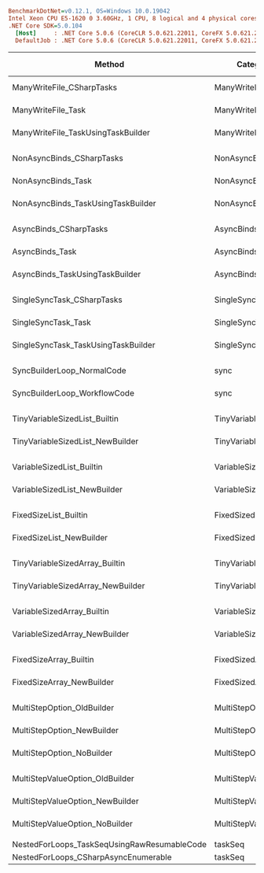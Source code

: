 ``` ini

BenchmarkDotNet=v0.12.1, OS=Windows 10.0.19042
Intel Xeon CPU E5-1620 0 3.60GHz, 1 CPU, 8 logical and 4 physical cores
.NET Core SDK=5.0.104
  [Host]     : .NET Core 5.0.6 (CoreCLR 5.0.621.22011, CoreFX 5.0.621.22011), X64 RyuJIT DEBUG
  DefaultJob : .NET Core 5.0.6 (CoreCLR 5.0.621.22011, CoreFX 5.0.621.22011), X64 RyuJIT


```
|                                      Method |             Categories |         Mean |        Error |       StdDev |       Median | Ratio | RatioSD |       Gen 0 | Gen 1 | Gen 2 |    Allocated |
|-------------------------------------------- |----------------------- |-------------:|-------------:|-------------:|-------------:|------:|--------:|------------:|------:|------:|-------------:|
|                   ManyWriteFile_CSharpTasks |          ManyWriteFile |  25,930.8 μs |    516.57 μs |    614.94 μs |  25,742.6 μs |  1.00 |    0.00 |    218.7500 |     - |     - |    1125280 B |
|                          ManyWriteFile_Task |          ManyWriteFile |  27,671.4 μs |    528.78 μs |    543.02 μs |  27,691.3 μs |  1.07 |    0.04 |    218.7500 |     - |     - |    1124995 B |
|          ManyWriteFile_TaskUsingTaskBuilder |          ManyWriteFile |  32,466.9 μs |    644.71 μs |  1,441.98 μs |  31,875.5 μs |  1.29 |    0.07 |    800.0000 |     - |     - |    4403297 B |
|                                             |                        |              |              |              |              |       |         |             |       |       |              |
|                   NonAsyncBinds_CSharpTasks |          NonAsyncBinds | 144,056.7 μs |  1,352.17 μs |  1,198.66 μs | 144,336.3 μs |  1.00 |    0.00 | 151500.0000 |     - |     - |  792000334 B |
|                          NonAsyncBinds_Task |          NonAsyncBinds | 152,799.5 μs |  1,919.11 μs |  1,795.13 μs | 152,834.7 μs |  1.06 |    0.02 | 151500.0000 |     - |     - |  792000334 B |
|          NonAsyncBinds_TaskUsingTaskBuilder |          NonAsyncBinds | 229,904.8 μs |  2,725.81 μs |  2,416.36 μs | 229,533.4 μs |  1.60 |    0.02 | 221666.6667 |     - |     - | 1160000445 B |
|                                             |                        |              |              |              |              |       |         |             |       |       |              |
|                      AsyncBinds_CSharpTasks |             AsyncBinds |  87,424.4 μs |  1,711.91 μs |  4,449.48 μs |  86,005.9 μs |  1.00 |    0.00 |    166.6667 |     - |     - |    1120771 B |
|                             AsyncBinds_Task |             AsyncBinds |  89,335.9 μs |  1,842.70 μs |  5,375.25 μs |  88,469.4 μs |  1.04 |    0.08 |    333.3333 |     - |     - |    2081001 B |
|             AsyncBinds_TaskUsingTaskBuilder |             AsyncBinds | 126,024.8 μs |  2,497.27 μs |  7,124.84 μs | 123,109.3 μs |  1.45 |    0.12 |   3000.0000 |     - |     - |   15633947 B |
|                                             |                        |              |              |              |              |       |         |             |       |       |              |
|                  SingleSyncTask_CSharpTasks |         SingleSyncTask |  87,943.1 μs |  1,751.66 μs |  3,021.52 μs |  86,573.0 μs |  1.00 |    0.00 |           - |     - |     - |            - |
|                         SingleSyncTask_Task |         SingleSyncTask |  94,410.3 μs |  1,792.08 μs |  4,721.06 μs |  92,178.2 μs |  1.09 |    0.06 |           - |     - |     - |            - |
|         SingleSyncTask_TaskUsingTaskBuilder |         SingleSyncTask | 129,338.5 μs |  2,836.14 μs |  7,999.38 μs | 128,253.2 μs |  1.47 |    0.11 |  91800.0000 |     - |     - |  480000000 B |
|                                             |                        |              |              |              |              |       |         |             |       |       |              |
|                  SyncBuilderLoop_NormalCode |                   sync | 803,207.8 μs | 14,094.53 μs | 17,309.35 μs | 804,164.9 μs |  1.00 |    0.00 | 367000.0000 |     - |     - | 1921760000 B |
|                SyncBuilderLoop_WorkflowCode |                   sync | 787,211.0 μs | 11,184.81 μs |  9,339.82 μs | 784,381.3 μs |  0.98 |    0.02 | 367000.0000 |     - |     - | 1921760000 B |
|                                             |                        |              |              |              |              |       |         |             |       |       |              |
|               TinyVariableSizedList_Builtin |  TinyVariableSizedList |  55,382.9 μs |    637.04 μs |    595.89 μs |  55,337.2 μs |  1.00 |    0.00 |  20333.3333 |     - |     - |  106668141 B |
|            TinyVariableSizedList_NewBuilder |  TinyVariableSizedList |  15,871.0 μs |    307.74 μs |    441.35 μs |  15,769.2 μs |  0.29 |    0.01 |   2031.2500 |     - |     - |   10666656 B |
|                                             |                        |              |              |              |              |       |         |             |       |       |              |
|                   VariableSizedList_Builtin |      VariableSizedList | 307,225.4 μs |  4,958.21 μs |  5,511.03 μs | 306,346.6 μs |  1.00 |    0.00 |  63000.0000 |     - |     - |  330679664 B |
|                VariableSizedList_NewBuilder |      VariableSizedList | 154,245.4 μs |  2,676.51 μs |  3,663.63 μs | 152,891.7 μs |  0.50 |    0.01 |  44750.0000 |     - |     - |  234666624 B |
|                                             |                        |              |              |              |              |       |         |             |       |       |              |
|                       FixedSizeList_Builtin |         FixedSizedList |  91,856.7 μs |  1,809.06 μs |  1,857.77 μs |  91,312.2 μs |  1.00 |    0.00 |  61166.6667 |     - |     - |  320000000 B |
|                    FixedSizeList_NewBuilder |         FixedSizedList | 204,361.3 μs |  3,321.46 μs |  3,106.90 μs | 203,793.2 μs |  2.22 |    0.05 |  61000.0000 |     - |     - |  320000445 B |
|                                             |                        |              |              |              |              |       |         |             |       |       |              |
|              TinyVariableSizedArray_Builtin | TinyVariableSizedArray |  90,656.4 μs |    701.78 μs |    586.01 μs |  90,624.8 μs |  1.00 |    0.00 |  30000.0000 |     - |     - |  157335448 B |
|           TinyVariableSizedArray_NewBuilder | TinyVariableSizedArray |  27,055.8 μs |    523.23 μs |  1,008.08 μs |  26,991.9 μs |  0.30 |    0.01 |  10687.5000 |     - |     - |   55999968 B |
|                                             |                        |              |              |              |              |       |         |             |       |       |              |
|                  VariableSizedArray_Builtin |     VariableSizedArray | 384,421.0 μs |  9,254.21 μs | 26,848.15 μs | 377,376.3 μs |  1.00 |    0.00 |  77000.0000 |     - |     - |  405333272 B |
|               VariableSizedArray_NewBuilder |     VariableSizedArray | 160,481.4 μs |  2,526.36 μs |  1,972.42 μs | 159,714.1 μs |  0.40 |    0.03 |  59000.0000 |     - |     - |  309333606 B |
|                                             |                        |              |              |              |              |       |         |             |       |       |              |
|                      FixedSizeArray_Builtin |        FixedSizedArray |  28,638.1 μs |    292.65 μs |    259.43 μs |  28,637.4 μs |  1.00 |    0.00 |  19875.0000 |     - |     - |  104000000 B |
|                   FixedSizeArray_NewBuilder |        FixedSizedArray | 197,035.1 μs |  1,699.56 μs |  1,589.77 μs | 196,753.9 μs |  6.88 |    0.08 |  82333.3333 |     - |     - |  432000445 B |
|                                             |                        |              |              |              |              |       |         |             |       |       |              |
|                  MultiStepOption_OldBuilder |        MultiStepOption |  59,013.6 μs |    695.08 μs |    616.17 μs |  59,045.5 μs |  1.00 |    0.00 |  38666.6667 |     - |     - |  202668102 B |
|                  MultiStepOption_NewBuilder |        MultiStepOption |  17,343.1 μs |    140.28 μs |    117.14 μs |  17,297.2 μs |  0.29 |    0.00 |  13437.5000 |     - |     - |   70399968 B |
|                   MultiStepOption_NoBuilder |        MultiStepOption |  16,538.0 μs |    235.65 μs |    220.43 μs |  16,527.8 μs |  0.28 |    0.00 |  13437.5000 |     - |     - |   70399968 B |
|                                             |                        |              |              |              |              |       |         |             |       |       |              |
|             MultiStepValueOption_OldBuilder |   MultiStepValueOption |  45,371.5 μs |    321.14 μs |    268.17 μs |  45,354.0 μs |  1.00 |    0.00 |  19166.6667 |     - |     - |  100266664 B |
|             MultiStepValueOption_NewBuilder |   MultiStepValueOption |   3,860.5 μs |     76.92 μs |    107.83 μs |   3,841.5 μs |  0.08 |    0.00 |           - |     - |     - |            - |
|              MultiStepValueOption_NoBuilder |   MultiStepValueOption |   3,754.6 μs |     29.81 μs |     26.43 μs |   3,754.7 μs |  0.08 |    0.00 |           - |     - |     - |            - |
|                                             |                        |              |              |              |              |       |         |             |       |       |              |
| NestedForLoops_TaskSeqUsingRawResumableCode |                taskSeq |     927.6 μs |     10.16 μs |      9.51 μs |     926.2 μs |  1.53 |    0.02 |     58.5938 |     - |     - |     307609 B |
|        NestedForLoops_CSharpAsyncEnumerable |                taskSeq |     605.4 μs |      8.16 μs |      6.81 μs |     604.9 μs |  1.00 |    0.00 |     24.4141 |     - |     - |     131280 B |
